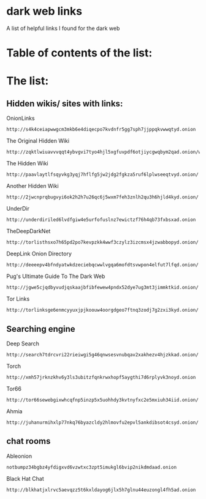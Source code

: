 # dark web links
A list of helpful links I found for the dark web


# Table of contents of the list:

# The list:
## Hidden wikis/ sites with links:
OnionLinks
```
http://s4k4ceiapwwgcm3mkb6e4diqecpo7kvdnfr5gg7sph7jjppqkvwwqtyd.onion
```
The Original Hidden Wiki
```
http://zqktlwiuavvvqqt4ybvgvi7tyo4hjl5xgfuvpdf6otjiycgwqbym2qad.onion/wiki/index.php/Main_Page
```
The Hidden Wiki
```
http://paavlaytlfsqyvkg3yqj7hflfg5jw2jdg2fgkza5ruf6lplwseeqtvyd.onion/
```
Another Hidden Wiki
```
http://2jwcnprqbugvyi6ok2h2h7u26qc6j5wxm7feh3znlh2qu3h6hjld4kyd.onion/
```
UnderDir
```
http://underdiriled6lvdfgiw4e5urfofuslnz7ewictzf76h4qb73fxbsxad.onion
```
TheDeepDarkNet
```
http://torlisthsxo7h65pd2po7kevpzkk4wwf3czylz3izcmsx4jzwabbopyd.onion/
```
DeepLink Onion Directory
```
http://deeeepv4bfndyatwkdzeciebqcwwlvgqa6mofdtsvwpon4elfut7lfqd.onion/
```
Pug's Ultimate Guide To The Dark Web
```
http://jgwe5cjqdbyvudjqskaajbfibfewew4pndx52dye7ug3mt3jimmktkid.onion/
```
Tor Links
```
http://torlinksge6enmcyyuxjpjkoouw4oorgdgeo7ftnq3zodj7g2zxi3kyd.onion/
```
## Searching engine
Deep Search
```
http://search7tdrcvri22rieiwgi5g46qnwsesvnubqav2xakhezv4hjzkkad.onion/
```
Torch
```
http://xmh57jrknzkhv6y3ls3ubitzfqnkrwxhopf5aygthi7d6rplyvk3noyd.onion
```
Tor66
```
http://tor66sewebgixwhcqfnp5inzp5x5uohhdy3kvtnyfxc2e5mxiuh34iid.onion/
```
Ahmia
```
http://juhanurmihxlp77nkq76byazcldy2hlmovfu2epvl5ankdibsot4csyd.onion/
```
## chat rooms
Ableonion
```
notbumpz34bgbz4yfdigxvd6vzwtxc3zpt5imukgl6bvip2nikdmdaad.onion
```
Black Hat Chat
```
http://blkhatjxlrvc5aevqzz5t6kxldayog6jlx5h7glnu44euzongl4fh5ad.onion
```
